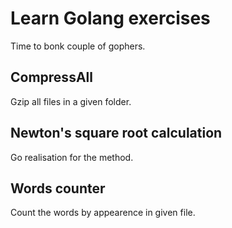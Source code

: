 # Learn Golang exercises

Time to bonk couple of gophers.

## CompressAll
Gzip all files in a given folder.

## Newton's square root calculation
Go realisation for the method.

## Words counter
Count the words by appearence in given file.
